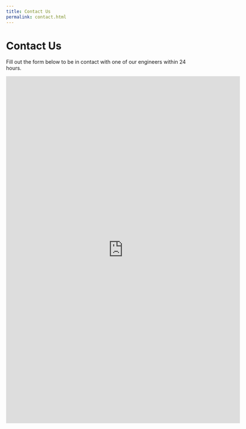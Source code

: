```yaml
---
title: Contact Us
permalink: contact.html
---
```


# Contact Us 

Fill out the form below to be in contact with one of our engineers within 24 hours.

<iframe src="https://docs.google.com/forms/d/e/1FAIpQLSdaAf_pPgEXBFahk6SLsyrv63pNMxgCNiMMQtU7AmYtp5T_Nw/viewform?embedded=true" width="640" height="950" frameborder="0" marginheight="0" marginwidth="0">Loading...</iframe>